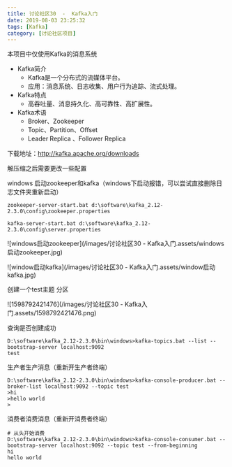 ```yaml
---
title: 讨论社区30  -  Kafka入门
date: 2019-08-03 23:25:32
tags: [Kafka]
category: [讨论社区项目]
---
```


本项目中仅使用Kafka的消息系统

- Kafka简介
  - Kafka是一个分布式的流媒体平台。
  - 应用：消息系统、日志收集、用户行为追踪、流式处理。
- Kafka特点
  - 高吞吐量、消息持久化、高可靠性、高扩展性。
- Kafka术语
  - Broker、Zookeeper
  - Topic、Partition、Offset
  - Leader Replica 、Follower Replica

下载地址：http://kafka.apache.org/downloads

解压缩之后需要更改一些配置

windows 启动zookeeper和kafka（windows下启动报错，可以尝试直接删除日志文件夹重新启动）

```shell
zookeeper-server-start.bat d:\software\kafka_2.12-2.3.0\config\zookeeper.properties

kafka-server-start.bat d:\software\kafka_2.12-2.3.0\config\server.properties
```

![windows启动zookeeper](/images/讨论社区30 - Kafka入门.assets/windows启动zookeeper.jpg)

![window启动kafka](/images/讨论社区30 - Kafka入门.assets/window启动kafka.jpg)

创建一个test主题 分区

![1598792421476](/images/讨论社区30 - Kafka入门.assets/1598792421476.png)

查询是否创建成功

```shell
D:\software\kafka_2.12-2.3.0\bin\windows>kafka-topics.bat --list --bootstrap-server localhost:9092
test
```

生产者生产消息（重新开生产者终端）

```shell
D:\software\kafka_2.12-2.3.0\bin\windows>kafka-console-producer.bat --broker-list localhost:9092 --topic test
>hi
>hello world
>
```

消费者消费消息（重新开消费者终端）

```shell
# 从头开始消费
D:\software\kafka_2.12-2.3.0\bin\windows>kafka-console-consumer.bat --bootstrap-server localhost:9092 --topic test --from-beginning
hi
hello world

```

